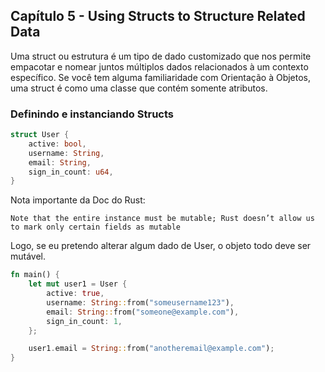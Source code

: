## Capítulo 5 - Using Structs to Structure Related Data

Uma struct ou estrutura é um tipo de dado customizado que nos permite empacotar e nomear juntos múltiplos dados relacionados à um contexto específico. Se você tem alguma familiaridade com Orientação à Objetos, uma struct é como uma classe que contém somente atributos.

### Definindo e instanciando Structs

```rust
struct User {
    active: bool,
    username: String,
    email: String,
    sign_in_count: u64,
}
```

Nota importante da Doc do Rust:

```
Note that the entire instance must be mutable; Rust doesn’t allow us to mark only certain fields as mutable
```

Logo, se eu pretendo alterar algum dado de User, o objeto todo deve ser mutável.


```rust
fn main() {
    let mut user1 = User {
        active: true,
        username: String::from("someusername123"),
        email: String::from("someone@example.com"),
        sign_in_count: 1,
    };

    user1.email = String::from("anotheremail@example.com");
}
```